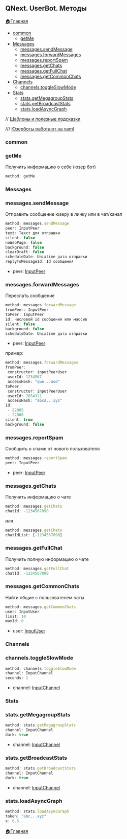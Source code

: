 ## QNext. UserBot. Методы



[🏠Главная](/docs-test/userbot)


* [common](#common)
   * [getMe](#getme)
* [Messages](#messages)
   * [messages.sendMessage](#messages-sendmessage)
   * [messages.forwardMessages](#messages-forwardmessages)
   * [messages.reportSpam](#messages-reportspam)
   * [messages.getChats](#messages-getchats)
   * [messages.getFullChat](#messages-getfullchat)
   * [messages.getCommonChats](#messages-getcommonchats)
* [Channels](#channels)
   * [channels.toggleSlowMode](#channels-toggleslowmode)
* [Stats](#stats)
   * [stats.getMegagroupStats](#stats-getmegagroupstats)
   * [stats.getBroadcastStats](#stats-getbroadcaststats)
   * [stats.loadAsyncGraph](#stats-loadasyncgraph)

//  [Шаблоны и полезные подсказки](/docs-test/userbot/sample)

/// [Юзерботы работают на yaml](https://docs.ansible.com/ansible/latest/reference_appendices/YAMLSyntax.html)
### common
### getMe

Получить информацию о себе (юзер бот)
```js 
method: getMe
```
### Messages
###  messages.sendMessage

Отправить сообщение юзеру в личку или в чат/канал
```js 
method: messages.sendMessage
peer: InputPeer
text: Текст для отправки
silent: false
noWebPage: false
background: false
clearDraft: false
scheduleDate: Unixtime дата отправки
replyToMessageId: Id сообщения
```
* peer: [InputPeer](/docs-test/userbot/inputpeer)
### messages.forwardMessages

Переслать сообщение
```js 
method: messages.forwardMessage
fromPeer: InputPeer
toPeer: InputPeer
id: числовой id сообщения или массив
silent: false
background: false
scheduleDate: Unixtime дата отправки
```
* peer: [InputPeer](/docs-test/userbot/inputpeer)

пример:
```js 
method: messages.forwardMessages
fromPeer:
 constructor: inputPeerUser
 userId: 1234567
 accessHash: "qwe...asd"
toPeer:
 constructor: inputPeerUser
 userId: 7654321
 accessHash: "abcd...xyz"
id:
 - 22005
 - 22006
silent: true
background: false
```


###  messages.reportSpam

Сообщить о спаме от нового пользователя
```js 
method: messages.reportSpam
peer: InputPeer
```
* peer: [InputPeer](/docs-test/userbot/inputpeer)



### messages.getChats

Получить информацию о чате
```js 
method: messages.getChats
chatId: -1234567890
```

_или_
```js 
method: messages.getChats
chatIdList: [-1234567890]
```
### messages.getFullChat

Получить полную информацию о чате
```js 
method: messages.getFullChat
chatId: -1234567890
```


### messages.getCommonChats

Найти общие с пользователем чаты
```js 
method: messages.getCommonChats
user: InputUser
limit: 10
maxId: 0
```
* user: [InputUser](/docs-test/userbot/inputuser)


### Channels
### channels.toggleSlowMode
```js 
method: channels.toggleSlowMode
channel: InputChannel
seconds: 1
```
* channel: [InputChannel](/docs-test/userbot/inputchannel)


### Stats
### stats.getMegagroupStats
```js 
method: stats.getMegagroupStats
channel: InputChannel
dark: true
```
* channel: [InputChannel](/docs-test/userbot/inputchannel)
### stats.getBroadcastStats
```js 
method: stats.getBroadcastStats
channel: InputChannel
dark: true
```
* channel: [InputChannel](/docs-test/userbot/inputchannel)
### stats.loadAsyncGraph
```js 
method: stats.loadAsyncGraph
token: "abc...xyz"
x: 0.5
```







[🏠Главная](/docs-test/userbot)


  

